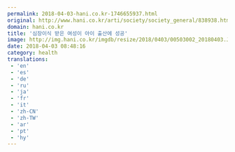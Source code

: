 ```yaml
---
permalink: 2018-04-03-hani.co.kr-1746655937.html
original: http://www.hani.co.kr/arti/society/society_general/838938.html
domain: hani.co.kr
title: '심장이식 받은 여성이 아이 출산에 성공'
image: http://img.hani.co.kr/imgdb/resize/2018/0403/00503002_20180403.JPG
date: 2018-04-03 08:48:16
category: health
translations: 
 - 'en'
 - 'es'
 - 'de'
 - 'ru'
 - 'ja'
 - 'fr'
 - 'it'
 - 'zh-CN'
 - 'zh-TW'
 - 'ar'
 - 'pt'
 - 'hy'
---
```


